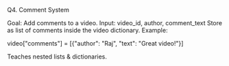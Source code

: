 Q4. Comment System

Goal: Add comments to a video.
Input: video_id, author, comment_text
Store as list of comments inside the video dictionary.
Example:

video["comments"] = [{"author": "Raj", "text": "Great video!"}]

Teaches nested lists & dictionaries.